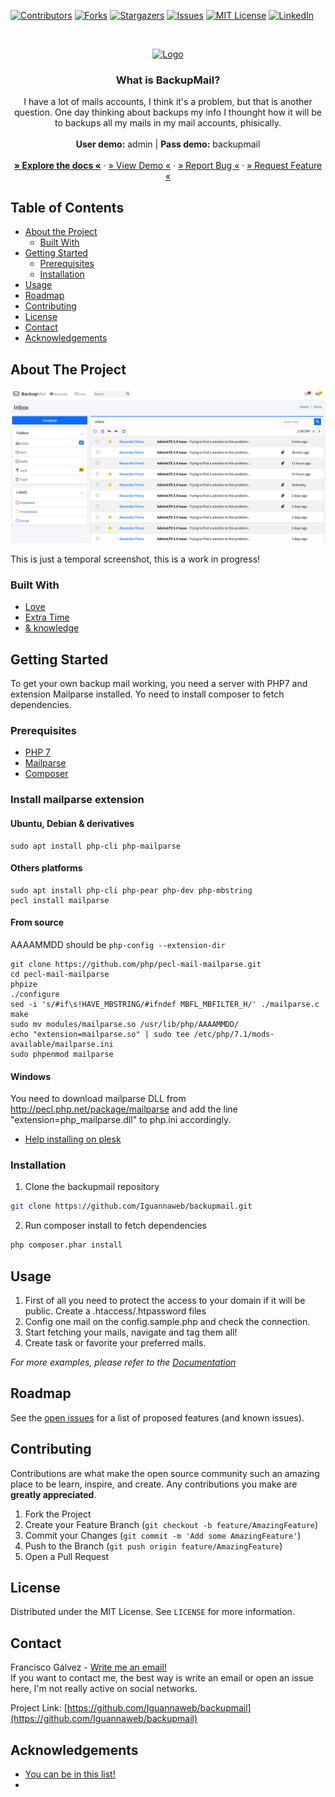 <!-- PROJECT SHIELDS -->
<!--
*** I'm using markdown "reference style" links for readability.
*** Reference links are enclosed in brackets [ ] instead of parentheses ( ).
*** See the bottom of this document for the declaration of the reference variables
*** for contributors-url, forks-url, etc. This is an optional, concise syntax you may use.
*** https://www.markdownguide.org/basic-syntax/#reference-style-links
-->
[![Contributors][contributors-shield]][contributors-url]
[![Forks][forks-shield]][forks-url]
[![Stargazers][stars-shield]][stars-url]
[![Issues][issues-shield]][issues-url]
[![MIT License][license-shield]][license-url]
[![LinkedIn][linkedin-shield]][linkedin-url]




<!-- PROJECT LOGO -->
<br />
<p align="center">
  <a href="https://github.com/Iguannaweb/backupmail">
    <img src="https://backupmail.iguannaweb.com/igw_template/assets/img/backupmail.png" alt="Logo" width="425" height="110">
  </a>

  <h3 align="center">What is BackupMail?</h3>

  <p align="center">
    I have a lot of mails accounts, I think it's a problem, but that is another question. One day thinking about backups my info I thounght how it will be to backups all my mails in my mail accounts, phisically.
    <br />
    <br />
    <strong>User demo:</strong> admin | <strong>Pass demo:</strong> backupmail
    <br />
    <br />
    <a href="#"><strong>&raquo; Explore the docs &laquo;</strong></a> 
    ·
    <a href="https://backupmail.iguannaweb.com/">&raquo; View Demo &laquo;</a>
    ·
    <a href="https://github.com/Iguannaweb/backupmail/issues">&raquo; Report Bug &laquo;</a>
    ·
    <a href="https://github.com/Iguannaweb/backupmail/issues">&raquo; Request Feature &laquo;</a>
  </p>
</p>



<!-- TABLE OF CONTENTS -->
## Table of Contents

* [About the Project](#about-the-project)
  * [Built With](#built-with)
* [Getting Started](#getting-started)
  * [Prerequisites](#prerequisites)
  * [Installation](#installation)
* [Usage](#usage)
* [Roadmap](#roadmap)
* [Contributing](#contributing)
* [License](#license)
* [Contact](#contact)
* [Acknowledgements](#acknowledgements)



<!-- ABOUT THE PROJECT -->
## About The Project

[![Temporal screenshot][product-screenshot-1]](https://backupmail.iguannaweb.com/)

This is just a temporal screenshot, this is a work in progress!


### Built With

* [Love](https://www.iguannaweb.com)
* [Extra Time](https://www.iguannaweb.com)
* [& knowledge](https://www.iguannaweb.com)



<!-- GETTING STARTED -->
## Getting Started

To get your own backup mail working, you need a server with PHP7 and extension Mailparse installed. Yo need to install composer to fetch dependencies.

### Prerequisites

* [PHP 7](https://www.php.net/downloads.php)
* [Mailparse](https://www.php.net/manual/en/book.mailparse.php)
* [Composer](https://getcomposer.org/doc/00-intro.md)

### Install mailparse extension

#### Ubuntu, Debian & derivatives
```
sudo apt install php-cli php-mailparse
```

#### Others platforms
```
sudo apt install php-cli php-pear php-dev php-mbstring
pecl install mailparse
```

#### From source

AAAAMMDD should be `php-config --extension-dir`
```
git clone https://github.com/php/pecl-mail-mailparse.git
cd pecl-mail-mailparse
phpize
./configure
sed -i 's/#if\s!HAVE_MBSTRING/#ifndef MBFL_MBFILTER_H/' ./mailparse.c
make
sudo mv modules/mailparse.so /usr/lib/php/AAAAMMDD/
echo "extension=mailparse.so" | sudo tee /etc/php/7.1/mods-available/mailparse.ini
sudo phpenmod mailparse
```

#### Windows
You need to download mailparse DLL from http://pecl.php.net/package/mailparse and add the line "extension=php_mailparse.dll" to php.ini accordingly.

- [Help installing on plesk](https://talk.plesk.com/threads/installing-the-php-extensions-mailparse-mbstring.352973/)


### Installation
 
1. Clone the backupmail repository
```sh
git clone https://github.com/Iguannaweb/backupmail.git
```
2. Run composer install to fetch dependencies
```sh
php composer.phar install
```




<!-- USAGE EXAMPLES -->
## Usage

1. First of all you need to protect the access to your domain if it will be public. Create a .htaccess/.htpassword files
2. Config one mail on the config.sample.php and check the connection.
3. Start fetching your mails, navigate and tag them all!
4. Create task or favorite your preferred mails.

_For more examples, please refer to the [Documentation](https://backupmail.iguannaweb.com?go=docs)_



<!-- ROADMAP -->
## Roadmap

See the [open issues](https://github.com/Iguannaweb/backupmail/issues) for a list of proposed features (and known issues).



<!-- CONTRIBUTING -->
## Contributing

Contributions are what make the open source community such an amazing place to be learn, inspire, and create. Any contributions you make are **greatly appreciated**.

1. Fork the Project
2. Create your Feature Branch (`git checkout -b feature/AmazingFeature`)
3. Commit your Changes (`git commit -m 'Add some AmazingFeature'`)
4. Push to the Branch (`git push origin feature/AmazingFeature`)
5. Open a Pull Request



<!-- LICENSE -->
## License

Distributed under the MIT License. See `LICENSE` for more information.



<!-- CONTACT -->
## Contact

Francisco Gálvez - [Write me an email!](mailto:info@iguannaweb.com)  
If you want to contact me, the best way is write an email or open an issue here, I'm not really active on social networks.


Project Link: [https://github.com/Iguannaweb/backupmail](https://github.com/Iguannaweb/backupmail)


<!-- ACKNOWLEDGEMENTS -->
## Acknowledgements

* [You can be in this list!](https://github.com/Iguannaweb/backupmail/issues)
* [](...)



<!-- MARKDOWN LINKS & IMAGES -->
<!-- https://www.markdownguide.org/basic-syntax/#reference-style-links -->
[contributors-shield]: https://img.shields.io/github/contributors/iguannaweb/backupmail.svg?style=flat-square
[contributors-url]: https://github.com/Iguannaweb/backupmail/graphs/contributors
[forks-shield]: https://img.shields.io/github/forks/iguannaweb/backupmail.svg?style=flat-square
[forks-url]: https://github.com/Iguannaweb/backupmail/network/members
[stars-shield]: https://img.shields.io/github/stars/iguannaweb/backupmail.svg?style=flat-square
[stars-url]: https://github.com/Iguannaweb/backupmail/stargazers
[issues-shield]: https://img.shields.io/github/issues/iguannaweb/backupmail.svg?style=flat-square
[issues-url]: https://github.com/Iguannaweb/backupmail/issues
[license-shield]: https://img.shields.io/github/license/iguannaweb/backupmail.svg?style=flat-square
[license-url]: https://github.com/Iguannaweb/backupmail/blob/master/LICENSE.txt
[linkedin-shield]: https://img.shields.io/badge/-LinkedIn-black.svg?style=flat-square&logo=linkedin&colorB=555
[linkedin-url]: https://www.linkedin.com/in/crishnakh
[product-screenshot-1]: igw_template/images/screenshot1.png
[product-screenshot-2]: igw_template/images/screenshot2.png
